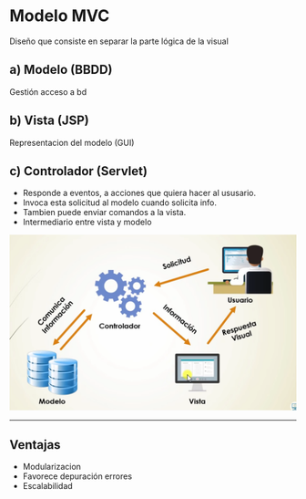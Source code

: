 # Modelo MVC
Diseño que consiste en separar la parte lógica de la visual

## a) Modelo (BBDD)
Gestión acceso a bd

## b) Vista (JSP)
Representacion del modelo (GUI)

## c) Controlador (Servlet)
* Responde a eventos, a acciones que quiera hacer al ususario.
* Invoca esta solicitud al modelo cuando solicita info.
* Tambien puede enviar comandos a la vista.
* Intermediario entre vista y modelo

![Esquema MVC](../imagenes/esquema_mvc.png)

---------

## Ventajas
* Modularizacion
* Favorece depuración errores
* Escalabilidad
